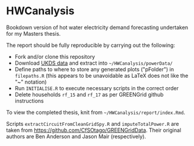 # HWCanalysis

Bookdown version of hot water electricity demand forecasting undertaken for my Masters thesis.

The report should be fully reproducible by carrying out the following:  
* Fork and/or clone this repository  
* Download [UKDS data](http://reshare.ukdataservice.ac.uk/853334/) and extract into `~/HWCanalysis/powerData/`  
* Define paths to where to store any generated plots ("pFolder") in `filepaths.R` (this appears to be unavoidable as LaTeX does not like the "~" notation)  
* Run `INITIALISE.R` to execute necessary scripts in the correct order  
* Delete households `rf_15` and `rf_17` as per GREENGrid github instructions  

To view the completed thesis, knit from `~/HWCanalysis/report/index.Rmd`.

Scripts `extractCircuitFromCleanGridSpy.R` and `imputeTotalPower.R` are taken from https://github.com/CfSOtago/GREENGridData. 
Their original authors are Ben Anderson and Jason Mair (respectively).
